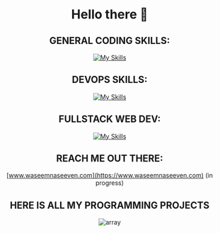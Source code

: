 <div align="center">

# Hello there 👋

## GENERAL CODING SKILLS:

[![My Skills](https://skillicons.dev/icons?i=bash,c,cpp,py,rust)](https://skillicons.dev)

## DEVOPS SKILLS:

[![My Skills](https://skillicons.dev/icons?i=aws,docker,kubernetes,postgres,ansible,terraform,gitlab)](https://skillicons.dev)

## FULLSTACK WEB DEV:

[![My Skills](https://skillicons.dev/icons?i=vite,react,bootstrap,nodejs,nestjs,prisma)](https://skillicons.dev)

## REACH ME OUT THERE: 

[www.waseemnaseeven.com](https://www.waseemnaseeven.com) (in progress)

## HERE IS ALL MY PROGRAMMING PROJECTS 

![array](https://media.tenor.com/L5Hp9bolcaAAAAAi/habbo-habbohotel.gif)

</div>
